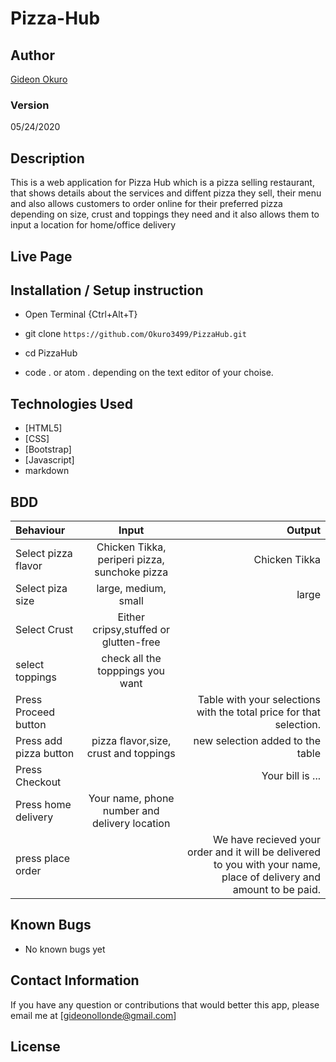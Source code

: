 # Pizza-Hub
## Author

[Gideon Okuro](https://github.com/Okuro3499)

### Version
05/24/2020

## Description

This is a web application for Pizza Hub which is a pizza selling restaurant, that shows details about the services and diffent pizza they sell, their menu and also allows customers to order online for their preferred pizza depending on size, crust and toppings they need and it also allows them to input a location for home/office delivery 

## Live Page 
 


## Installation / Setup instruction
* Open Terminal {Ctrl+Alt+T}

* git clone ```https://github.com/Okuro3499/PizzaHub.git```

* cd PizzaHub

* code . or atom . depending on the text editor of your choise.

## Technologies Used

* [HTML5]
* [CSS]
* [Bootstrap]
* [Javascript]
* markdown


## BDD
| Behaviour      | Input        | Output       |
| :------------- | :----------: | -----------: |
|  Select pizza flavor  |   Chicken Tikka, periperi pizza, sunchoke pizza |   Chicken Tikka   |
| Select piza size  | large, medium, small |  large  |
| Select Crust   |  Either cripsy,stuffed or glutten-free  |     |
| select toppings  |  check all the topppings you want     |     |
| Press Proceed button |     | Table with your selections with the total price for that selection.|
| Press add pizza button | pizza flavor,size, crust and toppings   | new selection added to the table|
| Press Checkout |     | Your bill is ...  |
| Press home delivery | Your name, phone number and delivery location     |  |
| press place order| | We have recieved your order and it will be delivered to you with your name, place of delivery and amount to be paid.|

## Known Bugs

* No known bugs yet

## Contact Information 

If you have any question or contributions that would better this app, please email me at [gideonollonde@gmail.com]

## License


